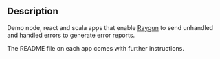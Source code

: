 ## Description 

Demo node, react and scala apps that enable [Raygun](https://raygun.com/) to send unhandled 
and handled errors to generate error reports. 

The README file on each app comes with further instructions. 